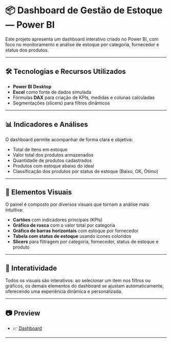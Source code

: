# 📦 Dashboard de Gestão de Estoque — Power BI

Este projeto apresenta um dashboard interativo criado no Power BI, com foco no monitoramento e análise de estoque por categoria, fornecedor e status dos produtos.

---

## 🛠️ Tecnologias e Recursos Utilizados

- **Power BI Desktop**
- **Excel** como fonte de dados simulada
- Fórmulas **DAX** para criação de KPIs, medidas e colunas calculadas
- Segmentações (slicers) para filtros dinâmicos

---

## 📊 Indicadores e Análises

O dashboard permite acompanhar de forma clara e objetiva:

- Total de itens em estoque
- Valor total dos produtos armazenados
- Quantidade de produtos cadastrados
- Produtos com estoque abaixo do ideal
- Classificação dos produtos por status de estoque (Baixo, OK, Ótimo)

---

## 🎨 Elementos Visuais

O painel é composto por diversos visuais que tornam a análise mais intuitiva:

- **Cartões** com indicadores principais (KPIs)
- **Gráfico de rosca** com o valor total por categoria
- **Gráfico de barras horizontais** com estoque por fornecedor
- **Tabela com status de estoque** usando ícones coloridos
- **Slicers** para filtragem por categoria, fornecedor, status de estoque e produto

---

## 🔁 Interatividade

Todos os visuais são interativos: ao selecionar um item nos filtros ou gráficos, os demais elementos do dashboard se ajustam automaticamente, oferecendo uma experiência dinâmica e personalizada.

---

## 📷 Preview

- 📈 [Dashboard](./Imagens/dashboard_gestaovendas.png)

---

